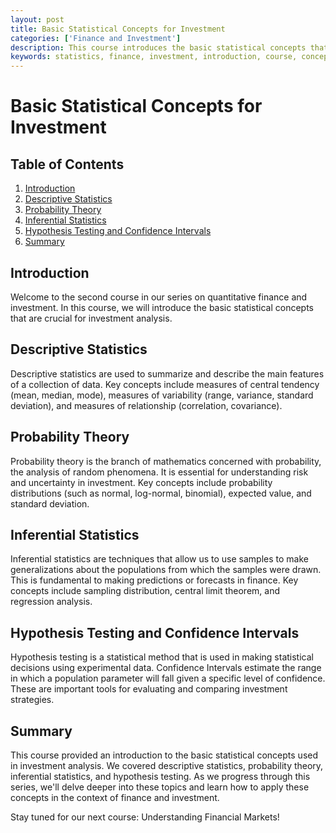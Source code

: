 ```yaml
---
layout: post
title: Basic Statistical Concepts for Investment
categories: ['Finance and Investment']
description: This course introduces the basic statistical concepts that are crucial for investment analysis.
keywords: statistics, finance, investment, introduction, course, concepts
---
```

# Basic Statistical Concepts for Investment

## Table of Contents

1. [Introduction](#introduction)
2. [Descriptive Statistics](#descriptive)
3. [Probability Theory](#probability)
4. [Inferential Statistics](#inferential)
5. [Hypothesis Testing and Confidence Intervals](#hypothesis)
6. [Summary](#summary)

## Introduction <a name="introduction"></a>

Welcome to the second course in our series on quantitative finance and investment. In this course, we will introduce the basic statistical concepts that are crucial for investment analysis.

## Descriptive Statistics <a name="descriptive"></a>

Descriptive statistics are used to summarize and describe the main features of a collection of data. Key concepts include measures of central tendency (mean, median, mode), measures of variability (range, variance, standard deviation), and measures of relationship (correlation, covariance).

## Probability Theory <a name="probability"></a>

Probability theory is the branch of mathematics concerned with probability, the analysis of random phenomena. It is essential for understanding risk and uncertainty in investment. Key concepts include probability distributions (such as normal, log-normal, binomial), expected value, and standard deviation.

## Inferential Statistics <a name="inferential"></a>

Inferential statistics are techniques that allow us to use samples to make generalizations about the populations from which the samples were drawn. This is fundamental to making predictions or forecasts in finance. Key concepts include sampling distribution, central limit theorem, and regression analysis.

## Hypothesis Testing and Confidence Intervals <a name="hypothesis"></a>

Hypothesis testing is a statistical method that is used in making statistical decisions using experimental data. Confidence Intervals estimate the range in which a population parameter will fall given a specific level of confidence. These are important tools for evaluating and comparing investment strategies.

## Summary <a name="summary"></a>

This course provided an introduction to the basic statistical concepts used in investment analysis. We covered descriptive statistics, probability theory, inferential statistics, and hypothesis testing. As we progress through this series, we'll delve deeper into these topics and learn how to apply these concepts in the context of finance and investment.

Stay tuned for our next course: Understanding Financial Markets!

